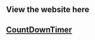 <h2> View the website here <h2>
  
<a href="https://countdowntimer-w45m.onrender.com" target="_blank" rel="noopener noreferrer">CountDownTimer
</a>
